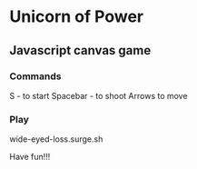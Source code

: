 # Unicorn of Power

## Javascript canvas game

### Commands

S - to start
Spacebar - to shoot
Arrows to move

### Play

wide-eyed-loss.surge.sh

Have fun!!!
